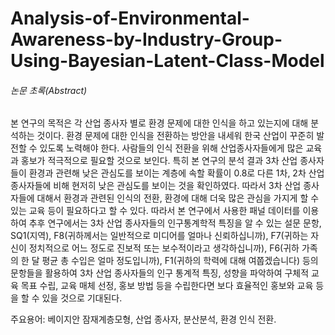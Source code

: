 # Analysis-of-Environmental-Awareness-by-Industry-Group-Using-Bayesian-Latent-Class-Model

###### 논문 초록(Abstract)
본 연구의 목적은 각 산업 종사자 별로 환경 문제에 대한 인식을 하고 있는지에 대해 분석하는 것이다. 환경 문제에 대한 인식을 전환하는 방안을 내세워 한국 산업이 꾸준히 발전할 수 있도록 노력해야 한다. 사람들의 인식 전환을 위해 산업종사자들에게 많은 교육과 홍보가 적극적으로 필요할 것으로 보인다. 특히 본 연구의 분석 결과 3차 산업 종사자들이 환경과 관련해 낮은 관심도를 보이는 계층에 속할 확률이 0.8로 다른 1차, 2차 산업 종사자들에 비해 현저히 낮은 관심도를 보이는 것을 확인하였다. 따라서 3차 산업 종사자들에 대해서 환경과 관련된 인식의 전환, 환경에 대해 더욱 많은 관심을 가지게 할 수 있는 교육 등이 필요하다고 할 수 있다. 따라서 본 연구에서 사용한 패널 데이터를 이용하여 추후 연구에서는 3차 산업 종사자들의 인구통계학적 특징을 알 수 있는 설문 문항, SQ1(지역), F8(귀하께서는 일반적으로 미디어를 얼마나 신뢰하십니까), F7(귀하는 자신이 정치적으로 어느 정도로 진보적 또는 보수적이라고 생각하십니까), F6(귀하 가족의 한 달 평균 총 수입은 얼마 정도입니까), F1(귀하의 학력에 대해 여쭙겠습니다) 등의 문항들을 활용하여 3차 산업 종사자들의 인구 통계적 특징, 성향을 파악하여 구체적 교육 목표 수립, 교육 매체 선정, 홍보 방법 등을 수립한다면 보다 효율적인 홍보와 교육 등을 할 수 있을 것으로 기대된다.

주요용어: 베이지안 잠재계층모형, 산업 종사자, 분산분석, 환경 인식 전환.
